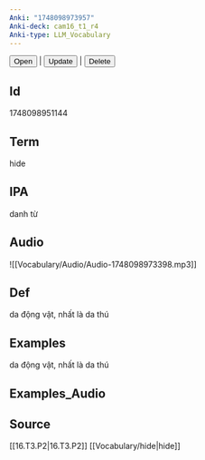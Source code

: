 ```yaml
---
Anki: "1748098973957"
Anki-deck: cam16_t1_r4
Anki-type: LLM_Vocabulary
---
```

<button class="anki-btn-open">Open</button> | <button class="anki-btn-update">Update</button> | <button class="anki-btn-delete">Delete</button>

## Id
 1748098951144
## Term
hide
## IPA
danh từ

## Audio
![[Vocabulary/Audio/Audio-1748098973398.mp3]]
## Def
da động vật, nhất là da thú
## Examples
da động vật, nhất là da thú
## Examples_Audio

## Source
 [[16.T3.P2|16.T3.P2]]
[[Vocabulary/hide|hide]]